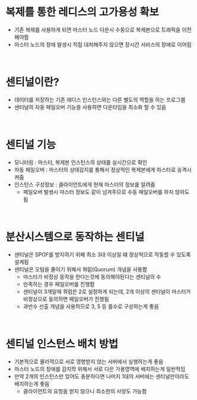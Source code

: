 # 복제를 통한 레디스의 고가용성 확보

- 기존 복제를 사용하게 되면 마스터 노드 다운시 수동으로 복제본으로 트래픽을 이전해야함
- 마스터 노드의 장애 발생시 직접 대처해주지 않으면 장시간 서비스의 장애로 이어짐

<br/>

# 센티널이란?

- 데이터를 저장하는 기존 레디스 인스턴스와는 다른 별도의 역할을 하는 프로그램
- 센티널의 자동 페일오버 기능을 사용하면 다운타임을 최소화 할 수 있음

<br/>

# 센티널 기능

- 모니터링 : 마스터, 복제본 인스턴스의 상태를 실시간으로 확인
- 자동 페일오버 : 마스터의 상태감지를 통해서 정상적인 복제본에게 마스터로 승격시켜줌
- 인스턴스 구성정보 : 클라이언트에게 현재 마스터의 정보를 알려줌
  - 페일오버 발생시 마스터 정보도 같이 넘겨주므로 수동 페일오버를 하지 않아도 됨

<br/>

# 분산시스템으로 동작하는 센티널

- 센티널은 SPOF를 방지하기 위해 최소 3대 이상일 떄 정상적으로 작동할 수 있도록 설계됨
- 센티널은 오탐을 줄이기 위해서 쿼럼(Quorum) 개념을 사용함
  - 마스터가 비정상 동작을 한다는것에 동의해야된다는 센티널의 수
  - 만족하는 경우 페일오버를 진행함
  - 센티널이 3개일때 쿼럼은 2로 설정하게 되는데, 2개 이상의 센티널이 마스터가 비정상으로 동의하면 페일오버가 진행됨
  - 과반수 선출 개념을 사용하므로 3, 5 등 홀수로 구성하는게 좋음

<br/>

# 센티널 인스턴스 배치 방법

- 기본적으로 물리적으로 서로 영향받지 않는 서버에서 실행하는게 좋음
- 마스터 노드의 장애를 감지학 위해서 서로 다은 가용영역에 배치하는게 일반적임
- 만약 2개의 인스턴스만 있어도 충분하다면 나머지 1대의 서버에는 센티널만이라도 배치하는게 좋음
  - 클라이언트의 요청을 받지 않으니 최소한의 사양도 가능함
